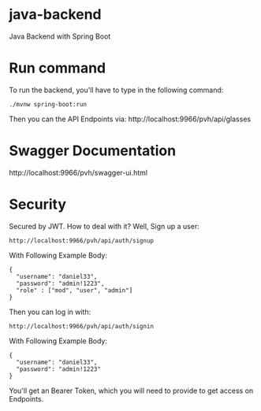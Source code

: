 # java-backend
Java Backend with Spring Boot

# Run command
To run the backend, you'll have to type in the following command:
```
./mvnw spring-boot:run
```
Then you can the API Endpoints via:
http://localhost:9966/pvh/api/glasses

# Swagger Documentation
http://localhost:9966/pvh/swagger-ui.html

# Security
Secured by JWT. How to deal with it?
Well, Sign up a user:
```
http://localhost:9966/pvh/api/auth/signup
```
With Following Example Body:
```
{
  "username": "daniel33",
  "password": "admin!1223",
  "role" : ["mod", "user", "admin"]
}
```

Then you can log in with:
```
http://localhost:9966/pvh/api/auth/signin
```
With Following Example Body:
```
{
  "username": "daniel33",
  "password": "admin!1223"
}
```
You'll get an Bearer Token, which you will need to provide to get access on Endpoints.


